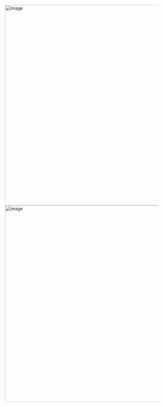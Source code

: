 <img width="662" alt="image" src="https://user-images.githubusercontent.com/89638496/200447816-79a7ff2b-35bf-446e-96ac-935c663fdd57.png">
<img width="649" alt="image" src="https://user-images.githubusercontent.com/89638496/200447839-396dc5f3-027e-4977-8cdf-3bdcc05cb917.png">
